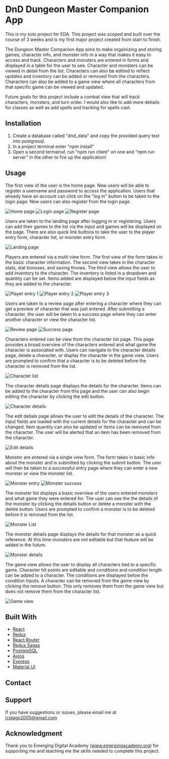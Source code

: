 # DnD Dungeon Master Companion App
This is my solo project for EDA. This project was scoped and built over the course of 3 weeks and is my first major project created from start to finish.

The Dungeon Master Companion App aims to make orgainizing and storing games, character info, and monster info in a way that makes it easy to access and track. Characters and monsters are entered in forms and displayed in a table for the user to see. Character and monsters can be viewed in detail from the list. Characters can also be editied to reflect updates and inventory can be added or removed from the characters. Characters can also be added to a game view where all characters from that specific game can be viewed and updated.

Future goals for this project include a combat view that will track characters, monsters, and turn order. I would also like to add more detiails for classes as well as add spells and tracking for spells cast.

## Installation
1. Create a database called "dnd_data" and copy the provided query text into postgresql.
2. In a project terminal enter "npm install"
3. Open a second termainal, run "npm run client" on one and "npm run server" in the other to fire up the application!

## Usage
The first view of the user is the home page. New users will be able to register a username and password to access the application. Users that already have an account can click on the "log in" button to be taken to the login page. New users can also register from the login page.

![Home page](/public/images/screenshots/login.png)
![Login page](/public/images/screenshots/login2.png)
![Register page](/public/images/screenshots/register.png)

Users are taken to the landing page after logging in or registering. Users can add their games to the list via the input and games will be displayed on the page. There are also quick link buttons to take the user to the player entry form, character list, or monster entry form.

![Landing page](/public/images/screenshots/landingpage.png)

Players are entered via a multi view form. The first view of the form takes in the basic character information. The second view takes in the character stats, stat bonuses, and saving throws. The third view allows the user to add inventory to the character. The inventory is listed in a dropdown and quantity can be set. Items added are displayed below the input fields as they are added to the character.

![Player entry 1](/public/images/screenshots/characterform1.png)
![Player entry 2](/public/images/screenshots/characterform2.png)
![Player entry 3](/public/images/screenshots/characterform3.png)

Users are taken to a review page after entering a character where they can get a preview of character that was just entered. After submitting a character, the user will be taken to a success page where they can enter another character or view the character list.

![Review page](/public/images/screenshots/reviewpage.png)
![Success page](/public/images/screenshots/charactersuccess.png)

Characters entered can be view from the character list page. This page provides a broad overview of the characters entered and what game the character is associated with. Users can navigate to the character details page, delete a character, or display the character in the game view. Users are prompted to confirm that a character is to be deleted before the character is removed from the list.

![Character list](/public/images/screenshots/characterlist.png)

The character details page displays the details for the character. Items can be added to the character from this page and the user can also begin editing the character by clicking the edit button.

![Character details](/public/images/screenshots/characterdetails.png)

The edit detials page allows the user to edit the details of the character. The input fields are loaded with the current details for the character and can be changed. Item quantity can also be updated or items can be removed from the character. The user will be alerted that an item has been removed from the character.

![Edit details](/public/images/screenshots/editdetails.png)

Monster are entered via a single view form. The form takes in basic info about the monster and is submitted by clicking the submit button. The user will then be taken to a successful entry page where they can enter a new monster or view the monster list.

![Monster entry](/public/images/screenshots/monsterentry.png)
![Monster success](/public/images/screenshots/monstersuccess.png)

The monster list displays a basic overview of the users entered monsters and what game they were entered for. The user can see the the details of the monster by clicking the details button or delete a monster with the delete button. Users are prompted to confirm a monster is to be deleted before it is removed from the list.

![Monster List](/public/images/screenshots/monsterlist.png)

The monster details page displays the details for that monster as a quick reference. At this time monsters are not editable but that feature will be added in the future.

![Monster details](/public/images/screenshots/monsterdetails.png)

The game view allows the user to display all characters tied to a specific game. Character hit points are editable and conditions and condition length can be added to a character. The conditions are displayed below the condition inputs. A character can be removed from the game view by clicking the remove button. This only removes them from the game view but does not remove them from the character list.

![Game view](/public/images/screenshots/gameview.png)

## Built With
- [React](https://react.dev)
- [Redux](https://react-redux.js.org/)
- [React Router](https://reactrouter.com/en/main)
- [Redux Sagas](https://redux-saga.js.org/)
- [PostgreSQL](https://www.postgresql.org/)
- [Axios](https://axios-http.com/docs/intro)
- [Express](https://expressjs.com/)
- [Material UI](https://mui.com/material-ui/getting-started/overview/)

## Contact
## Support
If you have suggestions or issues, please email me at [jcolago2005@gmail.com](mailto:jcolago2005@gmail.com)

## Acknowledgment
Thank you to Emerging Digital Academy (www.emergingacademy.org) for supporting me and teaching me the skills needed to complete this project.
